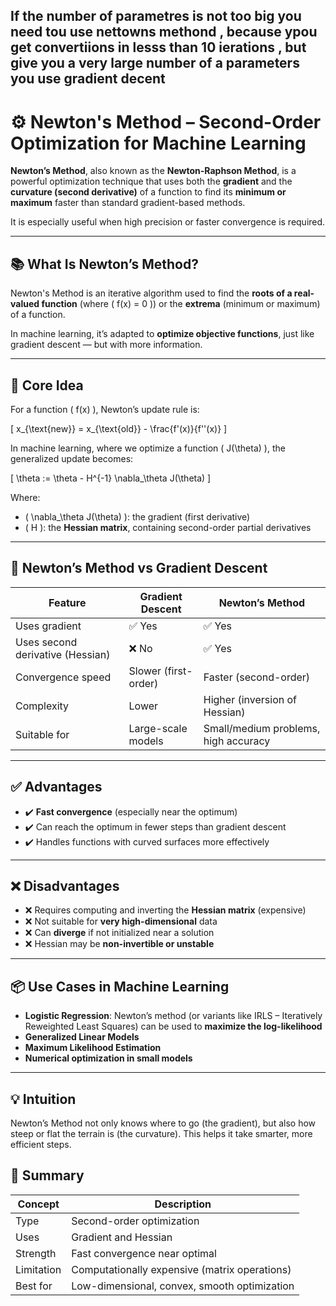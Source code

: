 ## If the number of parametres is not too big you need tou use nettowns methond , because ypou get convertiions in lesss than 10 ierations , but give you a very large number of a parameters you use gradient decent 

# ⚙️ Newton's Method – Second-Order Optimization for Machine Learning

**Newton’s Method**, also known as the **Newton-Raphson Method**, is a powerful optimization technique that uses both the **gradient** and the **curvature (second derivative)** of a function to find its **minimum or maximum** faster than standard gradient-based methods.

It is especially useful when high precision or faster convergence is required.

---

## 📚 What Is Newton’s Method?

Newton's Method is an iterative algorithm used to find the **roots of a real-valued function** (where \( f(x) = 0 \)) or the **extrema** (minimum or maximum) of a function.

In machine learning, it’s adapted to **optimize objective functions**, just like gradient descent — but with more information.

---

## 🧠 Core Idea

For a function \( f(x) \), Newton’s update rule is:

\[
x_{\text{new}} = x_{\text{old}} - \frac{f'(x)}{f''(x)}
\]

In machine learning, where we optimize a function \( J(\theta) \), the generalized update becomes:

\[
\theta := \theta - H^{-1} \nabla_\theta J(\theta)
\]

Where:
- \( \nabla_\theta J(\theta) \): the gradient (first derivative)
- \( H \): the **Hessian matrix**, containing second-order partial derivatives

---

## 🔄 Newton’s Method vs Gradient Descent

| Feature                           | Gradient Descent               | Newton’s Method                        |
|-----------------------------------|--------------------------------|----------------------------------------|
| Uses gradient                     | ✅ Yes                          | ✅ Yes                                 |
| Uses second derivative (Hessian)  | ❌ No                           | ✅ Yes                                 |
| Convergence speed                 | Slower (first-order)            | Faster (second-order)                  |
| Complexity                        | Lower                           | Higher (inversion of Hessian)          |
| Suitable for                      | Large-scale models              | Small/medium problems, high accuracy   |

---

## ✅ Advantages

- ✔️ **Fast convergence** (especially near the optimum)
- ✔️ Can reach the optimum in fewer steps than gradient descent
- ✔️ Handles functions with curved surfaces more effectively

---

## ❌ Disadvantages

- ❌ Requires computing and inverting the **Hessian matrix** (expensive)
- ❌ Not suitable for **very high-dimensional** data
- ❌ Can **diverge** if not initialized near a solution
- ❌ Hessian may be **non-invertible or unstable**

---

## 📦 Use Cases in Machine Learning

- **Logistic Regression**: Newton’s method (or variants like IRLS – Iteratively Reweighted Least Squares) can be used to **maximize the log-likelihood**
- **Generalized Linear Models**
- **Maximum Likelihood Estimation**
- **Numerical optimization in small models**

---

## 💡 Intuition
Newton’s Method not only knows where to go (the gradient), but also how steep or flat the terrain is (the curvature). This helps it take smarter, more efficient steps.


## 🧠 Summary

| Concept    | Description                                   |
| ---------- | --------------------------------------------- |
| Type       | Second-order optimization                     |
| Uses       | Gradient and Hessian                          |
| Strength   | Fast convergence near optimal                 |
| Limitation | Computationally expensive (matrix operations) |
| Best for   | Low-dimensional, convex, smooth optimization  |
